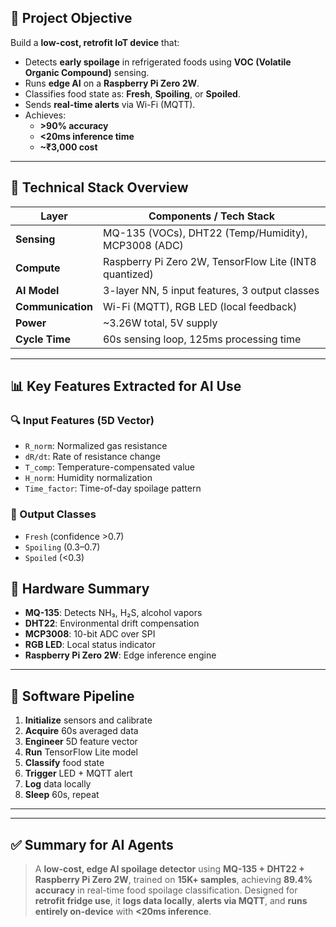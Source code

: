 ## 🎯 Project Objective

Build a **low-cost, retrofit IoT device** that:

- Detects **early spoilage** in refrigerated foods using **VOC (Volatile Organic Compound)** sensing.
- Runs **edge AI** on a **Raspberry Pi Zero 2W**.
- Classifies food state as: **Fresh**, **Spoiling**, or **Spoiled**.
- Sends **real-time alerts** via Wi-Fi (MQTT).
- Achieves:
  - **>90% accuracy**
  - **<20ms inference time**
  - **~₹3,000 cost**

---

## 🧪 Technical Stack Overview

| Layer             | Components / Tech Stack                                |
| ----------------- | ------------------------------------------------------ |
| **Sensing**       | MQ-135 (VOCs), DHT22 (Temp/Humidity), MCP3008 (ADC)    |
| **Compute**       | Raspberry Pi Zero 2W, TensorFlow Lite (INT8 quantized) |
| **AI Model**      | 3-layer NN, 5 input features, 3 output classes         |
| **Communication** | Wi-Fi (MQTT), RGB LED (local feedback)                 |
| **Power**         | ~3.26W total, 5V supply                                |
| **Cycle Time**    | 60s sensing loop, 125ms processing time                |

---

## 📊 Key Features Extracted for AI Use

### 🔍 Input Features (5D Vector)

- `R_norm`: Normalized gas resistance
- `dR/dt`: Rate of resistance change
- `T_comp`: Temperature-compensated value
- `H_norm`: Humidity normalization
- `Time_factor`: Time-of-day spoilage pattern

### 🧠 Output Classes

- `Fresh` (confidence >0.7)
- `Spoiling` (0.3–0.7)
- `Spoiled` (<0.3)

## 🔧 Hardware Summary

- **MQ-135**: Detects NH₃, H₂S, alcohol vapors
- **DHT22**: Environmental drift compensation
- **MCP3008**: 10-bit ADC over SPI
- **RGB LED**: Local status indicator
- **Raspberry Pi Zero 2W**: Edge inference engine

---

## 📲 Software Pipeline

1. **Initialize** sensors and calibrate
2. **Acquire** 60s averaged data
3. **Engineer** 5D feature vector
4. **Run** TensorFlow Lite model
5. **Classify** food state
6. **Trigger** LED + MQTT alert
7. **Log** data locally
8. **Sleep** 60s, repeat

---

---

## ✅ Summary for AI Agents

> A **low-cost, edge AI spoilage detector** using **MQ-135 + DHT22 + Raspberry Pi Zero 2W**, trained on **15K+ samples**, achieving **89.4% accuracy** in real-time food spoilage classification. Designed for **retrofit fridge use**, it **logs data locally**, **alerts via MQTT**, and **runs entirely on-device** with **<20ms inference**.
